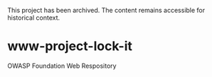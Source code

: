 This project has been archived. The content remains accessible for historical context.

# www-project-lock-it
OWASP Foundation Web Respository
